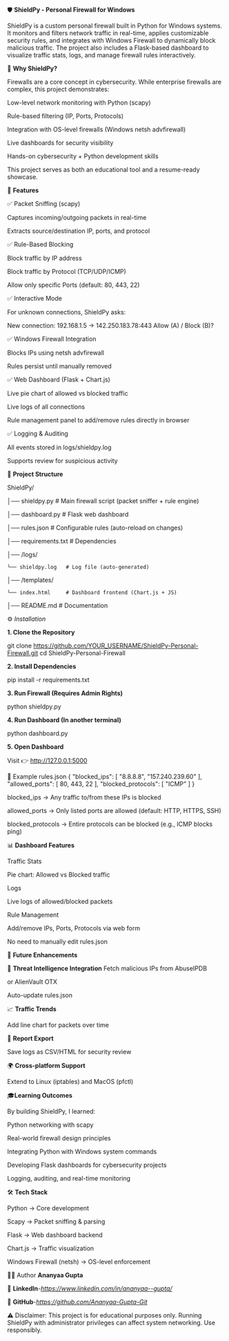 🛡️ **ShieldPy - Personal Firewall for Windows**

ShieldPy is a custom personal firewall built in Python for Windows systems.
It monitors and filters network traffic in real-time, applies customizable security rules, and integrates with Windows Firewall to dynamically block malicious traffic.
The project also includes a Flask-based dashboard to visualize traffic stats, logs, and manage firewall rules interactively.


📌 **Why ShieldPy?**

Firewalls are a core concept in cybersecurity. While enterprise firewalls are complex, this project demonstrates:

Low-level network monitoring with Python (scapy)

Rule-based filtering (IP, Ports, Protocols)

Integration with OS-level firewalls (Windows netsh advfirewall)

Live dashboards for security visibility

Hands-on cybersecurity + Python development skills

This project serves as both an educational tool and a resume-ready showcase.


🚀 **Features**

✅ Packet Sniffing (scapy)

Captures incoming/outgoing packets in real-time

Extracts source/destination IP, ports, and protocol

✅ Rule-Based Blocking

Block traffic by IP address

Block traffic by Protocol (TCP/UDP/ICMP)

Allow only specific Ports (default: 80, 443, 22)

✅ Interactive Mode

For unknown connections, ShieldPy asks:

New connection: 192.168.1.5 -> 142.250.183.78:443
Allow (A) / Block (B)?


✅ Windows Firewall Integration

Blocks IPs using netsh advfirewall

Rules persist until manually removed

✅ Web Dashboard (Flask + Chart.js)

Live pie chart of allowed vs blocked traffic

Live logs of all connections

Rule management panel to add/remove rules directly in browser

✅ Logging & Auditing

All events stored in logs/shieldpy.log

Supports review for suspicious activity

📂 **Project Structure**

ShieldPy/

│── shieldpy.py       # Main firewall script (packet sniffer + rule engine)

│── dashboard.py         # Flask web dashboard

│── rules.json           # Configurable rules (auto-reload on changes)

│── requirements.txt     # Dependencies

│── /logs/

    └── shieldpy.log   # Log file (auto-generated)

│── /templates/

    └── index.html     # Dashboard frontend (Chart.js + JS)

│── README.md            # Documentation


⚙️ *Installation*

**1. Clone the Repository**
   
git clone https://github.com/YOUR_USERNAME/ShieldPy-Personal-Firewall.git
cd ShieldPy-Personal-Firewall

**2. Install Dependencies**
   
pip install -r requirements.txt

**3. Run Firewall (Requires Admin Rights)**

python shieldpy.py

**4. Run Dashboard (In another terminal)**
   
python dashboard.py

**5. Open Dashboard**


Visit 👉 http://127.0.0.1:5000

📜 Example rules.json
{
  "blocked_ips": [
    "8.8.8.8",
    "157.240.239.60"
  ],
  "allowed_ports": [
    80,
    443,
    22
  ],
  "blocked_protocols": [
    "ICMP"
  ]
}

blocked_ips → Any traffic to/from these IPs is blocked

allowed_ports → Only listed ports are allowed (default: HTTP, HTTPS, SSH)

blocked_protocols → Entire protocols can be blocked (e.g., ICMP blocks ping)


📊 **Dashboard Features**

Traffic Stats

Pie chart: Allowed vs Blocked traffic

Logs

Live logs of allowed/blocked packets

Rule Management

Add/remove IPs, Ports, Protocols via web form

No need to manually edit rules.json


🔮 **Future Enhancements**

🔗 **Threat Intelligence Integration**
Fetch malicious IPs from AbuseIPDB

 or AlienVault OTX
 
Auto-update rules.json


📈 **Traffic Trends**

Add line chart for packets over time


📂 **Report Export**

Save logs as CSV/HTML for security review


🌍 **Cross-platform Support**

Extend to Linux (iptables) and MacOS (pfctl)


🎓**Learning Outcomes**

By building ShieldPy, I learned:

Python networking with scapy

Real-world firewall design principles

Integrating Python with Windows system commands

Developing Flask dashboards for cybersecurity projects

Logging, auditing, and real-time monitoring


🛠️ **Tech Stack**

Python → Core development

Scapy → Packet sniffing & parsing

Flask → Web dashboard backend

Chart.js → Traffic visualization

Windows Firewall (netsh) → OS-level enforcement


👩‍💻 Author
**Ananyaa Gupta**

🔗 **LinkedIn**-*https://www.linkedin.com/in/ananyaa--gupta/*

🐙 **GitHub**-*https://github.com/Ananyaa-Gupta-Git*

⚠️ Disclaimer: This project is for educational purposes only.
Running ShieldPy with administrator privileges can affect system networking. Use responsibly.
